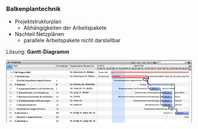 ### Balkenplantechnik

- Projektstrukturplan
  - Abhängigkeiten der Arbeitspakete
- Nachteil Netzplänen
  - parallele Arbeitspakete nicht darstellbar

Lösung: **Gantt-Diagramm**

![Gantt-Diagramm](folien/4_projektorganisation/images/Balkenplantechnik_Gantt-Diagramm.png)
